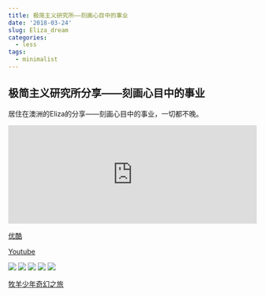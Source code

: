 ```yaml
---
title: 极简主义研究所——刻画心目中的事业
date: '2018-03-24'
slug: Eliza_dream
categories:
  - less
tags:
  - minimalist
---
```


## 极简主义研究所分享——刻画心目中的事业

居住在澳洲的Eliza的分享——刻画心目中的事业，一切都不晚。

<iframe width="100%" height="200" scrolling="no" frameborder="no" allow="autoplay" src="https://w.soundcloud.com/player/?url=https%3A//api.soundcloud.com/tracks/418891624&color=%23ff5500&auto_play=true&hide_related=false&show_comments=true&show_user=true&show_reposts=false&show_teaser=true&visual=true"></iframe>

[优酷](http://player.youku.com/embed/XMzQ4ODU1NDQxNg==)

[Youtube](https://youtu.be/FnqFh0gQ-z4)



![](https://wx3.sinaimg.cn/mw690/4cfe3a92ly1fpo8pgpgv9j20m80gpdh3.jpg)
![](https://wx4.sinaimg.cn/mw690/4cfe3a92ly1fpo8pgrul7j20m80m4wgp.jpg)
![](https://wx4.sinaimg.cn/mw690/4cfe3a92ly1fpo8pgtq34j20m70glabu.jpg)
![](https://wx2.sinaimg.cn/mw690/4cfe3a92ly1fpo8pgr6cnj20m70gpabt.jpg)
![](https://wx3.sinaimg.cn/mw690/4cfe3a92ly1fpo8pgsxvyj20wf0oc421.jpg)

[牧羊少年奇幻之旅](https://pan.baidu.com/share/link?shareid=922240670&uk=3406589582)